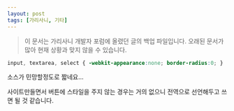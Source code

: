 ```yaml
---
layout: post
tags: [가리사니, 기타]
---
```


> 이 문서는 가리사니 개발자 포럼에 올렸던 글의 백업 파일입니다.
오래된 문서가 많아 현재 상황과 맞지 않을 수 있습니다.


``` css
input, textarea, select { -webkit-appearance:none; border-radius:0; }
```
소스가 민망할정도로 짧네요...

사이트만들면서 버튼에 스타일을 주지 않는 경우는 거의 없으니 전역으로 선언해두고 쓰면 될 것 같습니다.